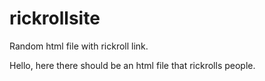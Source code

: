 # rickrollsite
Random html file with rickroll link.

Hello, here there should be an html file that rickrolls people.

